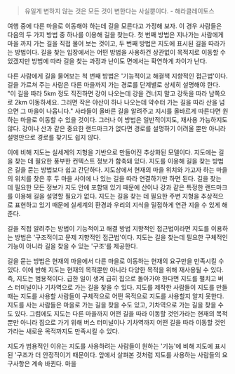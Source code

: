 > 유일게 변하지 않는 것은 모든 것이 변한다는 사실뿐이다. - 해라클레이토스

여행 중에 다른 마을로 이동해야 하는데 길을 모른다고 가정해 보자. 이 경우 사람들은 다음의 두 가지 방법 중 하나를 이용해 길을 찾는다. 첫 번째 방법은 지나가는 사람에게 마을 까지 가는 길을 직접 물어 보는 것이고, 두 번째 방법은 지도에 표시된 길을 따라가는 방법이다. 길을 찾는 입장에서는 어떤 방법을 사용하건 상관없이 목적지로 이동할 수 있겠지만 방법에 따라 길을 찾는 과정과 난이도 면에서는 확연하게 차이가 난다.

다른 사람에게 길을 물어보는 척 번째 방법은 '기능적이고 해결책 지향적인 접근법'이다. 길을 가르쳐 주는 사람은 다른 마을까지 가는 경로를 단계별로 상세히 설명해야 한다. "이 길을 따라 5km 정도 직진하면 강이 나오는데 강을 건너지 말고 강둑을 따라 남쪽으로 2km 이동하세요. 그러면 작은 야산이 하나 나오는데 약수터 가는 길을 따라 산을 넘으면 그 마을이 나옵니다." 사라들이 올바른 길을 알려주고 지시를 올바르게 따른다면 원하는 마을로 이동할 수 있을 것이다. 그러나 이 방법은 일반적이지도, 재사용 가능하지도 않다. 강이나 산과 같은 중요한 랜드마크가 없다면 경로를 설명하기 어려울 뿐만 아니라 설명만으로 경로를 찾기도 쉽지 않다. 

이에 비해 지도는 실세계의 지형을 기반으로 만들어진 추상화된 모델이다. 지도에는 길을 찾는 데 필요한 풍부한 컨텍스트 정보가 함축돼 있다. 지도를 이용해 길을 찾는 방법은 길을 묻는 방법보다 쉽고 간단하다. 지도상에서 현재의 마을 위치와 가고자 하는 마을의 위치를 찾은 후 두 마을 사이에 나 있는 길을 따라 연결하기만 하면 된다. 길을 찾는 데 필요한 모든 정보가 지도 안에 포함돼 있기 때문에 산이나 강과 같은 특정한 랜드마크를 이용해 길을 설명할 필요가 없다. 지도는 길을 찾는 데 필요한 주변 지형을 추상적으로 표현하고 있기 때문에 실세계의 환경과 우리의 지식을 밀접하게 연관 지을 수 있게 해준다.

길을 직접 알려주는 방법이 기능적이고 해결 방법 지향적인 접근법이라면 지도를 이용하는 방법은 '구조적이고 문제 지향적인 접근법'이다. 지도는 길을 찾는데 필요한 구체적인 기능이 아니라 길을 찾을 수 있는 '구조'를 제공한다.

길을 묻는 방법은 현재의 마을에서 다른 마을로 이동하는 현재의 요구만을 만족시킬 수 있다. 이에 반해 지도는 현재의 목적뿐만 아니라 다양한 목적을 위해 재사용될 수 있다. 즉, 지도는 범용적이다. 급한 일이 생겨 급히 집으로 돌아가야 한다면 지도를 펼치고 버스 터미널이나 기차역으로 가는 길을 찾을 수 있다. 지도를 제작한 사람들이 지도를 만들 때는 지도를 사용할 사람들이 구체적으로 어떤 목적으로 지도를 사용할지 알지  못한다. 지도를 사는 사람들은 마을로 가는 길을 찾을 수도 있고, 기차역으로 가는 길을 찾을 수도 있다. 그럼에도 지도는 다른 마을까지 어떤 길을 따라 이동할 것인가라는 현재의 목적뿐만 아니라 집으로 가기 위해 버스 터미널이나 기차역까지 어떤 길을 따라 이동할 것인가라는 새로운 목적까지도 만족시킬 수 있다.

지도가 범용적인 이유는 지도를 사용하려는 사람들이 원하는 '기능'에 비해 지도에 표시된 '구조가 더 안정적이기 때문이다. 앞에서 살펴본 것처럼 지도를 사용하는 사람들의 요구사항은 계속 바뀐다. 마을